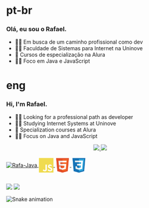 # pt-br
### Olá, eu sou o Rafael.

- :running_man: Em busca de um caminho profissional como dev
- :man_student: Faculdade de Sistemas para Internet na Uninove
- :brain: Cursos de especialização na Alura
- :man_technologist: Foco em Java e JavaScript

# eng
### Hi, I'm Rafael.

- :running_man: Looking for a professional path as developer
- :man_student: Studying Internet Systems at Uninove
- :brain: Specialization courses at Alura
- :man_technologist: Focus on Java and JavaScript

<div align="center">
  <a href="https://github.com/rlreisdev">
  <img height="160em" src="https://github-readme-stats.vercel.app/api?username=rlreisdev&show_icons=true&theme=dark&include_all_commits=true&count_private=true"/>
  <img height="160em" src="https://github-readme-stats.vercel.app/api/top-langs/?username=rlreisdev&layout=compact&langs_count=7&theme=dark"/>
</div>
  
<div style="display: inline_block"><br>
  <img align="center" alt="Rafa-Java" height="40" width="40" src="https://cdn.jsdelivr.net/gh/devicons/devicon/icons/java/java-original-wordmark.svg">
  <img align="center" alt="Rafa-Js" height="40" width="40" src="https://raw.githubusercontent.com/devicons/devicon/master/icons/javascript/javascript-plain.svg">
  <img align="center" alt="Rafa-HTML" height="40" width="40" src="https://raw.githubusercontent.com/devicons/devicon/master/icons/html5/html5-original.svg">
  <img align="center" alt="Rafa-CSS" height="40" width="40" src="https://raw.githubusercontent.com/devicons/devicon/master/icons/css3/css3-original.svg">
  </div>
  
   ##
  
  <div>
      <a href="https://www.linkedin.com/in/rlreisdev" target="_blank"><img src="https://img.shields.io/badge/-LinkedIn-%230077B5?style=for-the-badge&logo=linkedin&logoColor=white" target="_blank"></a>
      <a href = "mailto:rafaellimareis0@gmail.com"><img src="https://img.shields.io/badge/Gmail-D14836?style=for-the-badge&logo=gmail&logoColor=white" target="_blank"></a>
  </div>
  
![Snake animation](https://github.com/rlreisdev/rlreisdev/blob/output/github-contribution-grid-snake.svg)
